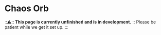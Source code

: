 # Chaos Orb

:::warning:::
  **This page is currently unfinished and is in development.**
  :: Please be patient while we get it set up.
:::